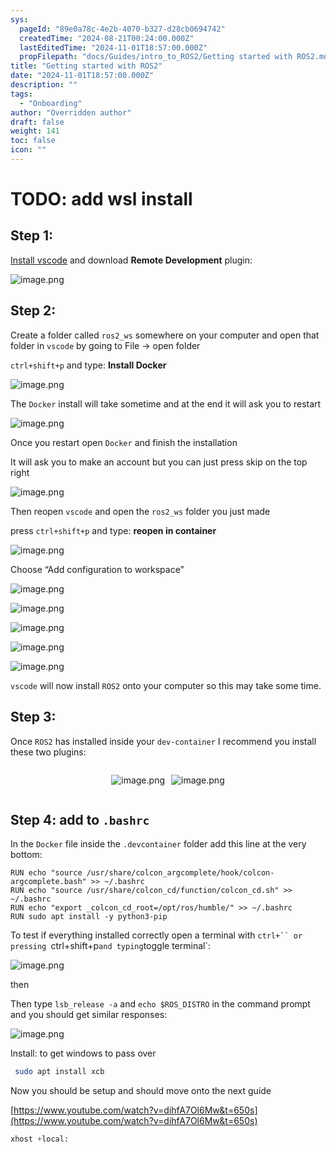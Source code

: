 ```yaml
---
sys:
  pageId: "89e0a78c-4e2b-4070-b327-d28cb0694742"
  createdTime: "2024-08-21T00:24:00.000Z"
  lastEditedTime: "2024-11-01T18:57:00.000Z"
  propFilepath: "docs/Guides/intro_to_ROS2/Getting started with ROS2.md"
title: "Getting started with ROS2"
date: "2024-11-01T18:57:00.000Z"
description: ""
tags:
  - "Onboarding"
author: "Overridden author"
draft: false
weight: 141
toc: false
icon: ""
---
```


# TODO: add wsl install

## Step 1:

[Install vscode](https://code.visualstudio.com/download) and download **Remote Development** plugin:

![image.png](https://prod-files-secure.s3.us-west-2.amazonaws.com/d518164a-d88e-44d1-a4ee-3adb3bd8bce0/efb52993-1881-4a40-b95e-6f020334f022/image.png?X-Amz-Algorithm=AWS4-HMAC-SHA256&X-Amz-Content-Sha256=UNSIGNED-PAYLOAD&X-Amz-Credential=ASIAZI2LB466TYQDY6MG%2F20250216%2Fus-west-2%2Fs3%2Faws4_request&X-Amz-Date=20250216T190112Z&X-Amz-Expires=3600&X-Amz-Security-Token=IQoJb3JpZ2luX2VjEDoaCXVzLXdlc3QtMiJIMEYCIQC77nny7CJ3DwMOWO2I1gUAX5l9S11iY346VBGz0piZRgIhAJEfPzRJ6boCfNd2FSf4d96RfHOWV63nnzeQ4PiFd%2F%2BSKv8DCGMQABoMNjM3NDIzMTgzODA1Igxql7RNcGJ%2FTY3Nlb4q3AOsF1KVKpVyp21vuN6CSrQliLK2D3oX6DxP9c78%2B9tw%2Bm7MoC5s16WnaDxNghEHeeHteXKl6lGIFk5kIc6GA3km1Ta%2BOddsiKWWu5P9r5jzxNVp3P2wNHcjbTrGp7VeH5cofDxOoSUOOJz7Y30mxLRPsgZpXfGVYYRTo2TEWdJGgvctYmNBEywIM2yleWUTO2vamUbj8p60Zs7piriEstCwp7JoKmrPWC2FFXfk4jPt7bz6yyRKbPfe1lzawG8f4fngAiHQa7BKWH8ApsaXDpLseoDKWYZjChdswJxGCXgo6bn6%2F%2BTLzeFGB4qtNDtyy2eymAXxt6OnYEeFRd4zi3rgR28FTmGbdGbjsFrdNeZb58n9PKDWKKnBVUmmI7zwqXbAk%2FuIYngNg8A19GkP4mB6pIMF6fgpYkDsfNPQnHzBcb7%2FpUS2z99NWs6Ms16CBPaMm09vBmsSM5du4ZJlXa9G8IffZ6EeF3xGVQtUF2iz9c%2FzNRUDMts6K%2Bq7AkP7cv0SinOQSc%2FyiWtqXeFYK9aPJoO2fiTsSxsKNWY4%2Bv9uw6fkF88q%2FqH7g5dZXQ75PgAsTb6gBLe3UjtMyirFgBYOEQHcKE06yumQUKoOb2BXLaA5MSUZQ8cCLOwFTTCrwci9BjqkAURTRsHZ0vahJ1wAL%2FOJKTCnRkaH1%2BtFJ4sc33CWain9wDKViU%2F%2FeCxGYF2u4rw7oA9s1Z4FQGKRjuXfUF14uWiJK4ByjFmf1A8w7PaKttgW6vpciGFTg2zdMKhJeyTT%2B9N3E33hhN57fc9XBpRw8E5gT8yvBrkIOos206AheUS8mlnCi2zRJ4FBx4kYtJZMMhP2nMV5DmHzP1ez7BUPSuvRQrK2&X-Amz-Signature=ff6d8f764de76d507e2a0a304849d5d44ecd9c62ecff788f5b460eaf2d62d275&X-Amz-SignedHeaders=host&x-id=GetObject)

## Step 2:

Create a folder called `ros2_ws` somewhere on your computer and open that folder in `vscode` by going to File → open folder 

`ctrl+shift+p` and type: **Install Docker**

![image.png](https://prod-files-secure.s3.us-west-2.amazonaws.com/d518164a-d88e-44d1-a4ee-3adb3bd8bce0/2269dc0e-1cd5-47ff-bceb-c04ad9b2eab0/image.png?X-Amz-Algorithm=AWS4-HMAC-SHA256&X-Amz-Content-Sha256=UNSIGNED-PAYLOAD&X-Amz-Credential=ASIAZI2LB466TYQDY6MG%2F20250216%2Fus-west-2%2Fs3%2Faws4_request&X-Amz-Date=20250216T190112Z&X-Amz-Expires=3600&X-Amz-Security-Token=IQoJb3JpZ2luX2VjEDoaCXVzLXdlc3QtMiJIMEYCIQC77nny7CJ3DwMOWO2I1gUAX5l9S11iY346VBGz0piZRgIhAJEfPzRJ6boCfNd2FSf4d96RfHOWV63nnzeQ4PiFd%2F%2BSKv8DCGMQABoMNjM3NDIzMTgzODA1Igxql7RNcGJ%2FTY3Nlb4q3AOsF1KVKpVyp21vuN6CSrQliLK2D3oX6DxP9c78%2B9tw%2Bm7MoC5s16WnaDxNghEHeeHteXKl6lGIFk5kIc6GA3km1Ta%2BOddsiKWWu5P9r5jzxNVp3P2wNHcjbTrGp7VeH5cofDxOoSUOOJz7Y30mxLRPsgZpXfGVYYRTo2TEWdJGgvctYmNBEywIM2yleWUTO2vamUbj8p60Zs7piriEstCwp7JoKmrPWC2FFXfk4jPt7bz6yyRKbPfe1lzawG8f4fngAiHQa7BKWH8ApsaXDpLseoDKWYZjChdswJxGCXgo6bn6%2F%2BTLzeFGB4qtNDtyy2eymAXxt6OnYEeFRd4zi3rgR28FTmGbdGbjsFrdNeZb58n9PKDWKKnBVUmmI7zwqXbAk%2FuIYngNg8A19GkP4mB6pIMF6fgpYkDsfNPQnHzBcb7%2FpUS2z99NWs6Ms16CBPaMm09vBmsSM5du4ZJlXa9G8IffZ6EeF3xGVQtUF2iz9c%2FzNRUDMts6K%2Bq7AkP7cv0SinOQSc%2FyiWtqXeFYK9aPJoO2fiTsSxsKNWY4%2Bv9uw6fkF88q%2FqH7g5dZXQ75PgAsTb6gBLe3UjtMyirFgBYOEQHcKE06yumQUKoOb2BXLaA5MSUZQ8cCLOwFTTCrwci9BjqkAURTRsHZ0vahJ1wAL%2FOJKTCnRkaH1%2BtFJ4sc33CWain9wDKViU%2F%2FeCxGYF2u4rw7oA9s1Z4FQGKRjuXfUF14uWiJK4ByjFmf1A8w7PaKttgW6vpciGFTg2zdMKhJeyTT%2B9N3E33hhN57fc9XBpRw8E5gT8yvBrkIOos206AheUS8mlnCi2zRJ4FBx4kYtJZMMhP2nMV5DmHzP1ez7BUPSuvRQrK2&X-Amz-Signature=3f6dd4cdfebc023ab9fd3b37669b0d7300d084b7e39c7b0163c7b1785ac9b3f1&X-Amz-SignedHeaders=host&x-id=GetObject)

The `Docker` install will take sometime and at the end it will ask you to restart

![image.png](https://prod-files-secure.s3.us-west-2.amazonaws.com/d518164a-d88e-44d1-a4ee-3adb3bd8bce0/ed233f78-be33-4b1f-b89c-9c346c0e961e/image.png?X-Amz-Algorithm=AWS4-HMAC-SHA256&X-Amz-Content-Sha256=UNSIGNED-PAYLOAD&X-Amz-Credential=ASIAZI2LB466TYQDY6MG%2F20250216%2Fus-west-2%2Fs3%2Faws4_request&X-Amz-Date=20250216T190112Z&X-Amz-Expires=3600&X-Amz-Security-Token=IQoJb3JpZ2luX2VjEDoaCXVzLXdlc3QtMiJIMEYCIQC77nny7CJ3DwMOWO2I1gUAX5l9S11iY346VBGz0piZRgIhAJEfPzRJ6boCfNd2FSf4d96RfHOWV63nnzeQ4PiFd%2F%2BSKv8DCGMQABoMNjM3NDIzMTgzODA1Igxql7RNcGJ%2FTY3Nlb4q3AOsF1KVKpVyp21vuN6CSrQliLK2D3oX6DxP9c78%2B9tw%2Bm7MoC5s16WnaDxNghEHeeHteXKl6lGIFk5kIc6GA3km1Ta%2BOddsiKWWu5P9r5jzxNVp3P2wNHcjbTrGp7VeH5cofDxOoSUOOJz7Y30mxLRPsgZpXfGVYYRTo2TEWdJGgvctYmNBEywIM2yleWUTO2vamUbj8p60Zs7piriEstCwp7JoKmrPWC2FFXfk4jPt7bz6yyRKbPfe1lzawG8f4fngAiHQa7BKWH8ApsaXDpLseoDKWYZjChdswJxGCXgo6bn6%2F%2BTLzeFGB4qtNDtyy2eymAXxt6OnYEeFRd4zi3rgR28FTmGbdGbjsFrdNeZb58n9PKDWKKnBVUmmI7zwqXbAk%2FuIYngNg8A19GkP4mB6pIMF6fgpYkDsfNPQnHzBcb7%2FpUS2z99NWs6Ms16CBPaMm09vBmsSM5du4ZJlXa9G8IffZ6EeF3xGVQtUF2iz9c%2FzNRUDMts6K%2Bq7AkP7cv0SinOQSc%2FyiWtqXeFYK9aPJoO2fiTsSxsKNWY4%2Bv9uw6fkF88q%2FqH7g5dZXQ75PgAsTb6gBLe3UjtMyirFgBYOEQHcKE06yumQUKoOb2BXLaA5MSUZQ8cCLOwFTTCrwci9BjqkAURTRsHZ0vahJ1wAL%2FOJKTCnRkaH1%2BtFJ4sc33CWain9wDKViU%2F%2FeCxGYF2u4rw7oA9s1Z4FQGKRjuXfUF14uWiJK4ByjFmf1A8w7PaKttgW6vpciGFTg2zdMKhJeyTT%2B9N3E33hhN57fc9XBpRw8E5gT8yvBrkIOos206AheUS8mlnCi2zRJ4FBx4kYtJZMMhP2nMV5DmHzP1ez7BUPSuvRQrK2&X-Amz-Signature=0c33e186fa471b991bfa745d6d8396c061c9e2677a376f6d84aa7dedca3f902d&X-Amz-SignedHeaders=host&x-id=GetObject)

Once you restart open `Docker` and finish the installation

It will ask you to make an account but you can just press skip on the top right

![image.png](https://prod-files-secure.s3.us-west-2.amazonaws.com/d518164a-d88e-44d1-a4ee-3adb3bd8bce0/21010ad9-1659-4fd9-9f59-9932a09b2a3d/image.png?X-Amz-Algorithm=AWS4-HMAC-SHA256&X-Amz-Content-Sha256=UNSIGNED-PAYLOAD&X-Amz-Credential=ASIAZI2LB466TYQDY6MG%2F20250216%2Fus-west-2%2Fs3%2Faws4_request&X-Amz-Date=20250216T190112Z&X-Amz-Expires=3600&X-Amz-Security-Token=IQoJb3JpZ2luX2VjEDoaCXVzLXdlc3QtMiJIMEYCIQC77nny7CJ3DwMOWO2I1gUAX5l9S11iY346VBGz0piZRgIhAJEfPzRJ6boCfNd2FSf4d96RfHOWV63nnzeQ4PiFd%2F%2BSKv8DCGMQABoMNjM3NDIzMTgzODA1Igxql7RNcGJ%2FTY3Nlb4q3AOsF1KVKpVyp21vuN6CSrQliLK2D3oX6DxP9c78%2B9tw%2Bm7MoC5s16WnaDxNghEHeeHteXKl6lGIFk5kIc6GA3km1Ta%2BOddsiKWWu5P9r5jzxNVp3P2wNHcjbTrGp7VeH5cofDxOoSUOOJz7Y30mxLRPsgZpXfGVYYRTo2TEWdJGgvctYmNBEywIM2yleWUTO2vamUbj8p60Zs7piriEstCwp7JoKmrPWC2FFXfk4jPt7bz6yyRKbPfe1lzawG8f4fngAiHQa7BKWH8ApsaXDpLseoDKWYZjChdswJxGCXgo6bn6%2F%2BTLzeFGB4qtNDtyy2eymAXxt6OnYEeFRd4zi3rgR28FTmGbdGbjsFrdNeZb58n9PKDWKKnBVUmmI7zwqXbAk%2FuIYngNg8A19GkP4mB6pIMF6fgpYkDsfNPQnHzBcb7%2FpUS2z99NWs6Ms16CBPaMm09vBmsSM5du4ZJlXa9G8IffZ6EeF3xGVQtUF2iz9c%2FzNRUDMts6K%2Bq7AkP7cv0SinOQSc%2FyiWtqXeFYK9aPJoO2fiTsSxsKNWY4%2Bv9uw6fkF88q%2FqH7g5dZXQ75PgAsTb6gBLe3UjtMyirFgBYOEQHcKE06yumQUKoOb2BXLaA5MSUZQ8cCLOwFTTCrwci9BjqkAURTRsHZ0vahJ1wAL%2FOJKTCnRkaH1%2BtFJ4sc33CWain9wDKViU%2F%2FeCxGYF2u4rw7oA9s1Z4FQGKRjuXfUF14uWiJK4ByjFmf1A8w7PaKttgW6vpciGFTg2zdMKhJeyTT%2B9N3E33hhN57fc9XBpRw8E5gT8yvBrkIOos206AheUS8mlnCi2zRJ4FBx4kYtJZMMhP2nMV5DmHzP1ez7BUPSuvRQrK2&X-Amz-Signature=a246269b0ec364024ea25e437428a3b05f09a75c4b2be3daf11d305de0b9b7aa&X-Amz-SignedHeaders=host&x-id=GetObject)

Then reopen `vscode` and open the `ros2_ws` folder you just made

press `ctrl+shift+p` and type: **reopen in container**

![image.png](https://prod-files-secure.s3.us-west-2.amazonaws.com/d518164a-d88e-44d1-a4ee-3adb3bd8bce0/4e93b8c2-41ad-488c-8095-c74205196118/image.png?X-Amz-Algorithm=AWS4-HMAC-SHA256&X-Amz-Content-Sha256=UNSIGNED-PAYLOAD&X-Amz-Credential=ASIAZI2LB466TYQDY6MG%2F20250216%2Fus-west-2%2Fs3%2Faws4_request&X-Amz-Date=20250216T190112Z&X-Amz-Expires=3600&X-Amz-Security-Token=IQoJb3JpZ2luX2VjEDoaCXVzLXdlc3QtMiJIMEYCIQC77nny7CJ3DwMOWO2I1gUAX5l9S11iY346VBGz0piZRgIhAJEfPzRJ6boCfNd2FSf4d96RfHOWV63nnzeQ4PiFd%2F%2BSKv8DCGMQABoMNjM3NDIzMTgzODA1Igxql7RNcGJ%2FTY3Nlb4q3AOsF1KVKpVyp21vuN6CSrQliLK2D3oX6DxP9c78%2B9tw%2Bm7MoC5s16WnaDxNghEHeeHteXKl6lGIFk5kIc6GA3km1Ta%2BOddsiKWWu5P9r5jzxNVp3P2wNHcjbTrGp7VeH5cofDxOoSUOOJz7Y30mxLRPsgZpXfGVYYRTo2TEWdJGgvctYmNBEywIM2yleWUTO2vamUbj8p60Zs7piriEstCwp7JoKmrPWC2FFXfk4jPt7bz6yyRKbPfe1lzawG8f4fngAiHQa7BKWH8ApsaXDpLseoDKWYZjChdswJxGCXgo6bn6%2F%2BTLzeFGB4qtNDtyy2eymAXxt6OnYEeFRd4zi3rgR28FTmGbdGbjsFrdNeZb58n9PKDWKKnBVUmmI7zwqXbAk%2FuIYngNg8A19GkP4mB6pIMF6fgpYkDsfNPQnHzBcb7%2FpUS2z99NWs6Ms16CBPaMm09vBmsSM5du4ZJlXa9G8IffZ6EeF3xGVQtUF2iz9c%2FzNRUDMts6K%2Bq7AkP7cv0SinOQSc%2FyiWtqXeFYK9aPJoO2fiTsSxsKNWY4%2Bv9uw6fkF88q%2FqH7g5dZXQ75PgAsTb6gBLe3UjtMyirFgBYOEQHcKE06yumQUKoOb2BXLaA5MSUZQ8cCLOwFTTCrwci9BjqkAURTRsHZ0vahJ1wAL%2FOJKTCnRkaH1%2BtFJ4sc33CWain9wDKViU%2F%2FeCxGYF2u4rw7oA9s1Z4FQGKRjuXfUF14uWiJK4ByjFmf1A8w7PaKttgW6vpciGFTg2zdMKhJeyTT%2B9N3E33hhN57fc9XBpRw8E5gT8yvBrkIOos206AheUS8mlnCi2zRJ4FBx4kYtJZMMhP2nMV5DmHzP1ez7BUPSuvRQrK2&X-Amz-Signature=74f688bd47c0e981835038fbb41d8cf576b36ec0f1c6185fdb3c5209c01423c8&X-Amz-SignedHeaders=host&x-id=GetObject)

Choose “Add configuration to workspace”

![image.png](https://prod-files-secure.s3.us-west-2.amazonaws.com/d518164a-d88e-44d1-a4ee-3adb3bd8bce0/9560b282-5060-4989-ba37-97e7b2c22476/image.png?X-Amz-Algorithm=AWS4-HMAC-SHA256&X-Amz-Content-Sha256=UNSIGNED-PAYLOAD&X-Amz-Credential=ASIAZI2LB466TYQDY6MG%2F20250216%2Fus-west-2%2Fs3%2Faws4_request&X-Amz-Date=20250216T190112Z&X-Amz-Expires=3600&X-Amz-Security-Token=IQoJb3JpZ2luX2VjEDoaCXVzLXdlc3QtMiJIMEYCIQC77nny7CJ3DwMOWO2I1gUAX5l9S11iY346VBGz0piZRgIhAJEfPzRJ6boCfNd2FSf4d96RfHOWV63nnzeQ4PiFd%2F%2BSKv8DCGMQABoMNjM3NDIzMTgzODA1Igxql7RNcGJ%2FTY3Nlb4q3AOsF1KVKpVyp21vuN6CSrQliLK2D3oX6DxP9c78%2B9tw%2Bm7MoC5s16WnaDxNghEHeeHteXKl6lGIFk5kIc6GA3km1Ta%2BOddsiKWWu5P9r5jzxNVp3P2wNHcjbTrGp7VeH5cofDxOoSUOOJz7Y30mxLRPsgZpXfGVYYRTo2TEWdJGgvctYmNBEywIM2yleWUTO2vamUbj8p60Zs7piriEstCwp7JoKmrPWC2FFXfk4jPt7bz6yyRKbPfe1lzawG8f4fngAiHQa7BKWH8ApsaXDpLseoDKWYZjChdswJxGCXgo6bn6%2F%2BTLzeFGB4qtNDtyy2eymAXxt6OnYEeFRd4zi3rgR28FTmGbdGbjsFrdNeZb58n9PKDWKKnBVUmmI7zwqXbAk%2FuIYngNg8A19GkP4mB6pIMF6fgpYkDsfNPQnHzBcb7%2FpUS2z99NWs6Ms16CBPaMm09vBmsSM5du4ZJlXa9G8IffZ6EeF3xGVQtUF2iz9c%2FzNRUDMts6K%2Bq7AkP7cv0SinOQSc%2FyiWtqXeFYK9aPJoO2fiTsSxsKNWY4%2Bv9uw6fkF88q%2FqH7g5dZXQ75PgAsTb6gBLe3UjtMyirFgBYOEQHcKE06yumQUKoOb2BXLaA5MSUZQ8cCLOwFTTCrwci9BjqkAURTRsHZ0vahJ1wAL%2FOJKTCnRkaH1%2BtFJ4sc33CWain9wDKViU%2F%2FeCxGYF2u4rw7oA9s1Z4FQGKRjuXfUF14uWiJK4ByjFmf1A8w7PaKttgW6vpciGFTg2zdMKhJeyTT%2B9N3E33hhN57fc9XBpRw8E5gT8yvBrkIOos206AheUS8mlnCi2zRJ4FBx4kYtJZMMhP2nMV5DmHzP1ez7BUPSuvRQrK2&X-Amz-Signature=a36b6758d1f1ea7c2c03ee55cb46deea7ec41477d754bc6f9e9d068ff374b903&X-Amz-SignedHeaders=host&x-id=GetObject)

![image.png](https://prod-files-secure.s3.us-west-2.amazonaws.com/d518164a-d88e-44d1-a4ee-3adb3bd8bce0/2ee63f81-886b-48e8-a553-dc6e5eac99e4/image.png?X-Amz-Algorithm=AWS4-HMAC-SHA256&X-Amz-Content-Sha256=UNSIGNED-PAYLOAD&X-Amz-Credential=ASIAZI2LB466TYQDY6MG%2F20250216%2Fus-west-2%2Fs3%2Faws4_request&X-Amz-Date=20250216T190112Z&X-Amz-Expires=3600&X-Amz-Security-Token=IQoJb3JpZ2luX2VjEDoaCXVzLXdlc3QtMiJIMEYCIQC77nny7CJ3DwMOWO2I1gUAX5l9S11iY346VBGz0piZRgIhAJEfPzRJ6boCfNd2FSf4d96RfHOWV63nnzeQ4PiFd%2F%2BSKv8DCGMQABoMNjM3NDIzMTgzODA1Igxql7RNcGJ%2FTY3Nlb4q3AOsF1KVKpVyp21vuN6CSrQliLK2D3oX6DxP9c78%2B9tw%2Bm7MoC5s16WnaDxNghEHeeHteXKl6lGIFk5kIc6GA3km1Ta%2BOddsiKWWu5P9r5jzxNVp3P2wNHcjbTrGp7VeH5cofDxOoSUOOJz7Y30mxLRPsgZpXfGVYYRTo2TEWdJGgvctYmNBEywIM2yleWUTO2vamUbj8p60Zs7piriEstCwp7JoKmrPWC2FFXfk4jPt7bz6yyRKbPfe1lzawG8f4fngAiHQa7BKWH8ApsaXDpLseoDKWYZjChdswJxGCXgo6bn6%2F%2BTLzeFGB4qtNDtyy2eymAXxt6OnYEeFRd4zi3rgR28FTmGbdGbjsFrdNeZb58n9PKDWKKnBVUmmI7zwqXbAk%2FuIYngNg8A19GkP4mB6pIMF6fgpYkDsfNPQnHzBcb7%2FpUS2z99NWs6Ms16CBPaMm09vBmsSM5du4ZJlXa9G8IffZ6EeF3xGVQtUF2iz9c%2FzNRUDMts6K%2Bq7AkP7cv0SinOQSc%2FyiWtqXeFYK9aPJoO2fiTsSxsKNWY4%2Bv9uw6fkF88q%2FqH7g5dZXQ75PgAsTb6gBLe3UjtMyirFgBYOEQHcKE06yumQUKoOb2BXLaA5MSUZQ8cCLOwFTTCrwci9BjqkAURTRsHZ0vahJ1wAL%2FOJKTCnRkaH1%2BtFJ4sc33CWain9wDKViU%2F%2FeCxGYF2u4rw7oA9s1Z4FQGKRjuXfUF14uWiJK4ByjFmf1A8w7PaKttgW6vpciGFTg2zdMKhJeyTT%2B9N3E33hhN57fc9XBpRw8E5gT8yvBrkIOos206AheUS8mlnCi2zRJ4FBx4kYtJZMMhP2nMV5DmHzP1ez7BUPSuvRQrK2&X-Amz-Signature=1d5ff4d70564210b5a6e125c2ccccb7c4f289aefeb39895594331ad1fae984c8&X-Amz-SignedHeaders=host&x-id=GetObject)

![image.png](https://prod-files-secure.s3.us-west-2.amazonaws.com/d518164a-d88e-44d1-a4ee-3adb3bd8bce0/ae1580b2-b048-407e-aed9-b584224a7a04/image.png?X-Amz-Algorithm=AWS4-HMAC-SHA256&X-Amz-Content-Sha256=UNSIGNED-PAYLOAD&X-Amz-Credential=ASIAZI2LB466TYQDY6MG%2F20250216%2Fus-west-2%2Fs3%2Faws4_request&X-Amz-Date=20250216T190112Z&X-Amz-Expires=3600&X-Amz-Security-Token=IQoJb3JpZ2luX2VjEDoaCXVzLXdlc3QtMiJIMEYCIQC77nny7CJ3DwMOWO2I1gUAX5l9S11iY346VBGz0piZRgIhAJEfPzRJ6boCfNd2FSf4d96RfHOWV63nnzeQ4PiFd%2F%2BSKv8DCGMQABoMNjM3NDIzMTgzODA1Igxql7RNcGJ%2FTY3Nlb4q3AOsF1KVKpVyp21vuN6CSrQliLK2D3oX6DxP9c78%2B9tw%2Bm7MoC5s16WnaDxNghEHeeHteXKl6lGIFk5kIc6GA3km1Ta%2BOddsiKWWu5P9r5jzxNVp3P2wNHcjbTrGp7VeH5cofDxOoSUOOJz7Y30mxLRPsgZpXfGVYYRTo2TEWdJGgvctYmNBEywIM2yleWUTO2vamUbj8p60Zs7piriEstCwp7JoKmrPWC2FFXfk4jPt7bz6yyRKbPfe1lzawG8f4fngAiHQa7BKWH8ApsaXDpLseoDKWYZjChdswJxGCXgo6bn6%2F%2BTLzeFGB4qtNDtyy2eymAXxt6OnYEeFRd4zi3rgR28FTmGbdGbjsFrdNeZb58n9PKDWKKnBVUmmI7zwqXbAk%2FuIYngNg8A19GkP4mB6pIMF6fgpYkDsfNPQnHzBcb7%2FpUS2z99NWs6Ms16CBPaMm09vBmsSM5du4ZJlXa9G8IffZ6EeF3xGVQtUF2iz9c%2FzNRUDMts6K%2Bq7AkP7cv0SinOQSc%2FyiWtqXeFYK9aPJoO2fiTsSxsKNWY4%2Bv9uw6fkF88q%2FqH7g5dZXQ75PgAsTb6gBLe3UjtMyirFgBYOEQHcKE06yumQUKoOb2BXLaA5MSUZQ8cCLOwFTTCrwci9BjqkAURTRsHZ0vahJ1wAL%2FOJKTCnRkaH1%2BtFJ4sc33CWain9wDKViU%2F%2FeCxGYF2u4rw7oA9s1Z4FQGKRjuXfUF14uWiJK4ByjFmf1A8w7PaKttgW6vpciGFTg2zdMKhJeyTT%2B9N3E33hhN57fc9XBpRw8E5gT8yvBrkIOos206AheUS8mlnCi2zRJ4FBx4kYtJZMMhP2nMV5DmHzP1ez7BUPSuvRQrK2&X-Amz-Signature=834a9a2206916c130377d77c53b25b5566d4475c115006e44499baf5a3bfc5b9&X-Amz-SignedHeaders=host&x-id=GetObject)

![image.png](https://prod-files-secure.s3.us-west-2.amazonaws.com/d518164a-d88e-44d1-a4ee-3adb3bd8bce0/53255b28-f75e-430f-b9e3-c0ac8577e42b/image.png?X-Amz-Algorithm=AWS4-HMAC-SHA256&X-Amz-Content-Sha256=UNSIGNED-PAYLOAD&X-Amz-Credential=ASIAZI2LB466TYQDY6MG%2F20250216%2Fus-west-2%2Fs3%2Faws4_request&X-Amz-Date=20250216T190112Z&X-Amz-Expires=3600&X-Amz-Security-Token=IQoJb3JpZ2luX2VjEDoaCXVzLXdlc3QtMiJIMEYCIQC77nny7CJ3DwMOWO2I1gUAX5l9S11iY346VBGz0piZRgIhAJEfPzRJ6boCfNd2FSf4d96RfHOWV63nnzeQ4PiFd%2F%2BSKv8DCGMQABoMNjM3NDIzMTgzODA1Igxql7RNcGJ%2FTY3Nlb4q3AOsF1KVKpVyp21vuN6CSrQliLK2D3oX6DxP9c78%2B9tw%2Bm7MoC5s16WnaDxNghEHeeHteXKl6lGIFk5kIc6GA3km1Ta%2BOddsiKWWu5P9r5jzxNVp3P2wNHcjbTrGp7VeH5cofDxOoSUOOJz7Y30mxLRPsgZpXfGVYYRTo2TEWdJGgvctYmNBEywIM2yleWUTO2vamUbj8p60Zs7piriEstCwp7JoKmrPWC2FFXfk4jPt7bz6yyRKbPfe1lzawG8f4fngAiHQa7BKWH8ApsaXDpLseoDKWYZjChdswJxGCXgo6bn6%2F%2BTLzeFGB4qtNDtyy2eymAXxt6OnYEeFRd4zi3rgR28FTmGbdGbjsFrdNeZb58n9PKDWKKnBVUmmI7zwqXbAk%2FuIYngNg8A19GkP4mB6pIMF6fgpYkDsfNPQnHzBcb7%2FpUS2z99NWs6Ms16CBPaMm09vBmsSM5du4ZJlXa9G8IffZ6EeF3xGVQtUF2iz9c%2FzNRUDMts6K%2Bq7AkP7cv0SinOQSc%2FyiWtqXeFYK9aPJoO2fiTsSxsKNWY4%2Bv9uw6fkF88q%2FqH7g5dZXQ75PgAsTb6gBLe3UjtMyirFgBYOEQHcKE06yumQUKoOb2BXLaA5MSUZQ8cCLOwFTTCrwci9BjqkAURTRsHZ0vahJ1wAL%2FOJKTCnRkaH1%2BtFJ4sc33CWain9wDKViU%2F%2FeCxGYF2u4rw7oA9s1Z4FQGKRjuXfUF14uWiJK4ByjFmf1A8w7PaKttgW6vpciGFTg2zdMKhJeyTT%2B9N3E33hhN57fc9XBpRw8E5gT8yvBrkIOos206AheUS8mlnCi2zRJ4FBx4kYtJZMMhP2nMV5DmHzP1ez7BUPSuvRQrK2&X-Amz-Signature=e733a5fb3636cb9aac1bd535a7878d33645321b3105d76eb9d5aad9145c8328d&X-Amz-SignedHeaders=host&x-id=GetObject)

![image.png](https://prod-files-secure.s3.us-west-2.amazonaws.com/d518164a-d88e-44d1-a4ee-3adb3bd8bce0/7c562767-5af9-4ffb-97d1-327bcdf4ee00/image.png?X-Amz-Algorithm=AWS4-HMAC-SHA256&X-Amz-Content-Sha256=UNSIGNED-PAYLOAD&X-Amz-Credential=ASIAZI2LB466TYQDY6MG%2F20250216%2Fus-west-2%2Fs3%2Faws4_request&X-Amz-Date=20250216T190112Z&X-Amz-Expires=3600&X-Amz-Security-Token=IQoJb3JpZ2luX2VjEDoaCXVzLXdlc3QtMiJIMEYCIQC77nny7CJ3DwMOWO2I1gUAX5l9S11iY346VBGz0piZRgIhAJEfPzRJ6boCfNd2FSf4d96RfHOWV63nnzeQ4PiFd%2F%2BSKv8DCGMQABoMNjM3NDIzMTgzODA1Igxql7RNcGJ%2FTY3Nlb4q3AOsF1KVKpVyp21vuN6CSrQliLK2D3oX6DxP9c78%2B9tw%2Bm7MoC5s16WnaDxNghEHeeHteXKl6lGIFk5kIc6GA3km1Ta%2BOddsiKWWu5P9r5jzxNVp3P2wNHcjbTrGp7VeH5cofDxOoSUOOJz7Y30mxLRPsgZpXfGVYYRTo2TEWdJGgvctYmNBEywIM2yleWUTO2vamUbj8p60Zs7piriEstCwp7JoKmrPWC2FFXfk4jPt7bz6yyRKbPfe1lzawG8f4fngAiHQa7BKWH8ApsaXDpLseoDKWYZjChdswJxGCXgo6bn6%2F%2BTLzeFGB4qtNDtyy2eymAXxt6OnYEeFRd4zi3rgR28FTmGbdGbjsFrdNeZb58n9PKDWKKnBVUmmI7zwqXbAk%2FuIYngNg8A19GkP4mB6pIMF6fgpYkDsfNPQnHzBcb7%2FpUS2z99NWs6Ms16CBPaMm09vBmsSM5du4ZJlXa9G8IffZ6EeF3xGVQtUF2iz9c%2FzNRUDMts6K%2Bq7AkP7cv0SinOQSc%2FyiWtqXeFYK9aPJoO2fiTsSxsKNWY4%2Bv9uw6fkF88q%2FqH7g5dZXQ75PgAsTb6gBLe3UjtMyirFgBYOEQHcKE06yumQUKoOb2BXLaA5MSUZQ8cCLOwFTTCrwci9BjqkAURTRsHZ0vahJ1wAL%2FOJKTCnRkaH1%2BtFJ4sc33CWain9wDKViU%2F%2FeCxGYF2u4rw7oA9s1Z4FQGKRjuXfUF14uWiJK4ByjFmf1A8w7PaKttgW6vpciGFTg2zdMKhJeyTT%2B9N3E33hhN57fc9XBpRw8E5gT8yvBrkIOos206AheUS8mlnCi2zRJ4FBx4kYtJZMMhP2nMV5DmHzP1ez7BUPSuvRQrK2&X-Amz-Signature=05e84b59ea64e09d18c19110af60164080499a09ddd81132dcd9835a836b91de&X-Amz-SignedHeaders=host&x-id=GetObject)

`vscode` will now install `ROS2` onto your computer so this may take some time.

## Step 3:

Once `ROS2` has installed inside your `dev-container` I recommend you install these two plugins:

<div style="display: flex;flex-direction: row; column-gap:10px; max-width: 630px;justify-content: center;">
<div>

![image.png](https://prod-files-secure.s3.us-west-2.amazonaws.com/d518164a-d88e-44d1-a4ee-3adb3bd8bce0/3fc3d550-5a54-4ba1-ba6b-faa01cdb7369/image.png?X-Amz-Algorithm=AWS4-HMAC-SHA256&X-Amz-Content-Sha256=UNSIGNED-PAYLOAD&X-Amz-Credential=ASIAZI2LB466VWVITH5L%2F20250216%2Fus-west-2%2Fs3%2Faws4_request&X-Amz-Date=20250216T190114Z&X-Amz-Expires=3600&X-Amz-Security-Token=IQoJb3JpZ2luX2VjEDoaCXVzLXdlc3QtMiJGMEQCIBJe9JflwpuUpK5RInRThHmaR1fpeROKUlqfaStfaDipAiBRApwqF8VSvk%2BW52SZkIBSxCgVTbNFDm7%2FxTz9GPOoYCr%2FAwhjEAAaDDYzNzQyMzE4MzgwNSIMLBG9asft7noDpMeCKtwDhktiHIFaxfIZvBOXp0cBgm4p%2FhzqGm8VowjITh6q9KqEPWrUHJiR6kP%2B%2BFhBCSShRdLhDIcBTJWOU328hdFKyd7WSc2QUOd%2FgN%2BM7twCD00xokWWZXiq6wADdhQ%2BpbUv6%2BrkPODCQFws2WAW1yt6YfzJXc%2F5CrgsnRg9pIqKCUSvwa4vsFbouQhKcPKJpuBSPHAMh%2Fn6RRUt4Gp%2B%2BiqYdCtC%2FXMcCToDmRKhMwWb%2FATN46U%2FNvVKk5jTXGdCt4JaOfHadRHkrOxsm6zLI0qiBxKUcxV9VktNX9o%2FNP3l1WYMUG74%2BV48bu5%2FBNMauGXRc0PqZ045EkmP4qJcfKqFmw0ELWAVw%2B%2B4L8Z%2Fdl8%2BDpT3tVcoN0hU1ZWjomNMKK%2FfkdGzsaHHISEwb4Tt2kW1OmDs8%2Fy%2FDf1dNvHgcoCSUyzVFbkw44u9nsORz%2BLT%2F9z2l1B%2FaN1zQS0mfmKtVHQWUGIO9KgwHifX4SJ66H9oqz5jrM%2BObX7pe6EA4EsayiqUlqsXlB3NshPH2aP1iVJFrLeiRYjags1Xjj1NsB3cnZZ1TIswgAH4m11QbOhN4n6NvnLx0ab9kgWCZqQNHxR8skrS%2BPcsZS%2FLIzCXlY9%2FRehKmVjPGl1zJrxLKKYw5sDIvQY6pgFcs5JwbZp79RQh9ZXFo9wXjnCv8eZmwuVi%2F90QN%2Fm5gnmt6kFtE6XlHPtVHtHKUA8XwNL%2F8h5nJrU5zCvGonhAkCWxnlE7PXSCZ4G%2BRNLgtPvIcSel8xd4XfA%2BNHj%2BfwQYsAxXZdzAmXyjr2AiEV5joHpswI3xvSeqOskrHuC0Be8SbiRgxo6AWHQ%2F0PQ2dOpoL24iORR8MY29XXA7WwReTXaFQT%2Fd&X-Amz-Signature=1d2650c8af59073fec391d282b3523ba46de378c0e941a9ba82a4670649754d1&X-Amz-SignedHeaders=host&x-id=GetObject)

</div>
<div>

![image.png](https://prod-files-secure.s3.us-west-2.amazonaws.com/d518164a-d88e-44d1-a4ee-3adb3bd8bce0/d994cc66-13c2-4093-a5a3-f84cf4601a82/image.png?X-Amz-Algorithm=AWS4-HMAC-SHA256&X-Amz-Content-Sha256=UNSIGNED-PAYLOAD&X-Amz-Credential=ASIAZI2LB46626XZRQOH%2F20250216%2Fus-west-2%2Fs3%2Faws4_request&X-Amz-Date=20250216T190114Z&X-Amz-Expires=3600&X-Amz-Security-Token=IQoJb3JpZ2luX2VjEDoaCXVzLXdlc3QtMiJIMEYCIQCDAE4qcsPfTNLMs0MtLsDjLRbqYHQ%2FczMtQ2lYrAQQXgIhANZ6ml96Jy01JtOQGBA7912ryVGsu4V0vNMleaSEP209Kv8DCGMQABoMNjM3NDIzMTgzODA1Igykx3xHh3Ycx2y4Fawq3ANifxhLaEipWyqKbnxy6o1zXLsrNRPvfg3iHEOLT%2B%2BY9y9KoQhWzIn%2BRsLLbNSlDqcRUZayhF4CAgWW%2FBPrwPtupNa2J%2FHDgTfurLrAymRdi7v2W%2BAKKamxR9NwKLII02HpM2SOO3eLnzqg0a5zw80L6K7VSFQ0Xo6FRmaoyGwUbk8ws7ICx1ub16D9GOFfc05DOu0jc2FvkiK3fAfdYPDZDmviFyPW7uENjaVNyVrmnnhn2QerhuTf6Orh0v1l%2FcxtWR9Z6Lw8e1eARpMPNdX6CuJSe2zCpKvoo1Czuv9XRCZkG%2F3GwgeOF98IzcVvcj23BIWChlR6Hg7FlCXldRMpv7saBrUWpfjlBv61wyiA8908tDsyw8%2BGx%2FqksOXx%2BYgb3j0UvGr1kHSXeSWmdymUApforHW8aLEC5hIgVA59sGGLa9E9OyC88NBOUmb5Q%2FdxEtfTsWAUq9m%2FFKDM1gfgoAzkr7lFLxfmdywxiF7LD6S3sjw6%2FoR3XcdY2vewSf%2BfcRRppbRdqnCZL72Va5I8aGwyxsa8ADZPQ6rMm0JkTokrwgWKSFXwXL17yR1Kl4a%2BOeX2d6bQZWix6PiADer6g7uLEH%2BBqNgZSaP261JTFMii5Nzh%2BFzg8WmzhTClwMi9BjqkAVoBUC9HQfQmCrh9SZYGSY3gwyrvDSaVCuz5xCpc7N%2BzhrmcVyQNKUO2c7YrMgsUMRXOI9eZJpn3t4FPt1TBkUW%2Bqz8mqM6lbWlcQDrRBaOREwktrKEPXFKKOCz7JVOhEax08Pqb82ut2SB4vTo%2BZmQQ%2FDnDiDfIEalk9MDyKFyRjsPmb9r%2Fs9F%2BpHu9rTsqn9Yw24CIkSUqB2q%2BRko1apY9ab1R&X-Amz-Signature=0f809b57e785aa2cad1435eef7115f82ca9f3e54ce22764728a55b39c27dc06d&X-Amz-SignedHeaders=host&x-id=GetObject)

</div>
</div>

## Step 4: add to `.bashrc`

In the `Docker` file inside the `.devcontainer` folder add this line at the very bottom: 

```docker
RUN echo "source /usr/share/colcon_argcomplete/hook/colcon-argcomplete.bash" >> ~/.bashrc
RUN echo "source /usr/share/colcon_cd/function/colcon_cd.sh" >> ~/.bashrc
RUN echo "export _colcon_cd_root=/opt/ros/humble/" >> ~/.bashrc
RUN sudo apt install -y python3-pip 
```

To test if everything installed correctly open a terminal with `ctrl+`` or pressing `ctrl+shift+p` and typing `toggle terminal`:

![image.png](https://prod-files-secure.s3.us-west-2.amazonaws.com/d518164a-d88e-44d1-a4ee-3adb3bd8bce0/6a4943d8-b04e-4c02-9a58-775f3384d1a5/image.png?X-Amz-Algorithm=AWS4-HMAC-SHA256&X-Amz-Content-Sha256=UNSIGNED-PAYLOAD&X-Amz-Credential=ASIAZI2LB466TYQDY6MG%2F20250216%2Fus-west-2%2Fs3%2Faws4_request&X-Amz-Date=20250216T190112Z&X-Amz-Expires=3600&X-Amz-Security-Token=IQoJb3JpZ2luX2VjEDoaCXVzLXdlc3QtMiJIMEYCIQC77nny7CJ3DwMOWO2I1gUAX5l9S11iY346VBGz0piZRgIhAJEfPzRJ6boCfNd2FSf4d96RfHOWV63nnzeQ4PiFd%2F%2BSKv8DCGMQABoMNjM3NDIzMTgzODA1Igxql7RNcGJ%2FTY3Nlb4q3AOsF1KVKpVyp21vuN6CSrQliLK2D3oX6DxP9c78%2B9tw%2Bm7MoC5s16WnaDxNghEHeeHteXKl6lGIFk5kIc6GA3km1Ta%2BOddsiKWWu5P9r5jzxNVp3P2wNHcjbTrGp7VeH5cofDxOoSUOOJz7Y30mxLRPsgZpXfGVYYRTo2TEWdJGgvctYmNBEywIM2yleWUTO2vamUbj8p60Zs7piriEstCwp7JoKmrPWC2FFXfk4jPt7bz6yyRKbPfe1lzawG8f4fngAiHQa7BKWH8ApsaXDpLseoDKWYZjChdswJxGCXgo6bn6%2F%2BTLzeFGB4qtNDtyy2eymAXxt6OnYEeFRd4zi3rgR28FTmGbdGbjsFrdNeZb58n9PKDWKKnBVUmmI7zwqXbAk%2FuIYngNg8A19GkP4mB6pIMF6fgpYkDsfNPQnHzBcb7%2FpUS2z99NWs6Ms16CBPaMm09vBmsSM5du4ZJlXa9G8IffZ6EeF3xGVQtUF2iz9c%2FzNRUDMts6K%2Bq7AkP7cv0SinOQSc%2FyiWtqXeFYK9aPJoO2fiTsSxsKNWY4%2Bv9uw6fkF88q%2FqH7g5dZXQ75PgAsTb6gBLe3UjtMyirFgBYOEQHcKE06yumQUKoOb2BXLaA5MSUZQ8cCLOwFTTCrwci9BjqkAURTRsHZ0vahJ1wAL%2FOJKTCnRkaH1%2BtFJ4sc33CWain9wDKViU%2F%2FeCxGYF2u4rw7oA9s1Z4FQGKRjuXfUF14uWiJK4ByjFmf1A8w7PaKttgW6vpciGFTg2zdMKhJeyTT%2B9N3E33hhN57fc9XBpRw8E5gT8yvBrkIOos206AheUS8mlnCi2zRJ4FBx4kYtJZMMhP2nMV5DmHzP1ez7BUPSuvRQrK2&X-Amz-Signature=2bce6c8eb83fbca38025a5252846419e3b4642bb4ec928111cf6877c074fac48&X-Amz-SignedHeaders=host&x-id=GetObject)

then 

Then type `lsb_release -a` and `echo $ROS_DISTRO` in the command prompt and you should get similar responses:

![image.png](https://prod-files-secure.s3.us-west-2.amazonaws.com/d518164a-d88e-44d1-a4ee-3adb3bd8bce0/3e635dec-a805-4e85-8b9e-d000e5b71a4e/image.png?X-Amz-Algorithm=AWS4-HMAC-SHA256&X-Amz-Content-Sha256=UNSIGNED-PAYLOAD&X-Amz-Credential=ASIAZI2LB466TYQDY6MG%2F20250216%2Fus-west-2%2Fs3%2Faws4_request&X-Amz-Date=20250216T190112Z&X-Amz-Expires=3600&X-Amz-Security-Token=IQoJb3JpZ2luX2VjEDoaCXVzLXdlc3QtMiJIMEYCIQC77nny7CJ3DwMOWO2I1gUAX5l9S11iY346VBGz0piZRgIhAJEfPzRJ6boCfNd2FSf4d96RfHOWV63nnzeQ4PiFd%2F%2BSKv8DCGMQABoMNjM3NDIzMTgzODA1Igxql7RNcGJ%2FTY3Nlb4q3AOsF1KVKpVyp21vuN6CSrQliLK2D3oX6DxP9c78%2B9tw%2Bm7MoC5s16WnaDxNghEHeeHteXKl6lGIFk5kIc6GA3km1Ta%2BOddsiKWWu5P9r5jzxNVp3P2wNHcjbTrGp7VeH5cofDxOoSUOOJz7Y30mxLRPsgZpXfGVYYRTo2TEWdJGgvctYmNBEywIM2yleWUTO2vamUbj8p60Zs7piriEstCwp7JoKmrPWC2FFXfk4jPt7bz6yyRKbPfe1lzawG8f4fngAiHQa7BKWH8ApsaXDpLseoDKWYZjChdswJxGCXgo6bn6%2F%2BTLzeFGB4qtNDtyy2eymAXxt6OnYEeFRd4zi3rgR28FTmGbdGbjsFrdNeZb58n9PKDWKKnBVUmmI7zwqXbAk%2FuIYngNg8A19GkP4mB6pIMF6fgpYkDsfNPQnHzBcb7%2FpUS2z99NWs6Ms16CBPaMm09vBmsSM5du4ZJlXa9G8IffZ6EeF3xGVQtUF2iz9c%2FzNRUDMts6K%2Bq7AkP7cv0SinOQSc%2FyiWtqXeFYK9aPJoO2fiTsSxsKNWY4%2Bv9uw6fkF88q%2FqH7g5dZXQ75PgAsTb6gBLe3UjtMyirFgBYOEQHcKE06yumQUKoOb2BXLaA5MSUZQ8cCLOwFTTCrwci9BjqkAURTRsHZ0vahJ1wAL%2FOJKTCnRkaH1%2BtFJ4sc33CWain9wDKViU%2F%2FeCxGYF2u4rw7oA9s1Z4FQGKRjuXfUF14uWiJK4ByjFmf1A8w7PaKttgW6vpciGFTg2zdMKhJeyTT%2B9N3E33hhN57fc9XBpRw8E5gT8yvBrkIOos206AheUS8mlnCi2zRJ4FBx4kYtJZMMhP2nMV5DmHzP1ez7BUPSuvRQrK2&X-Amz-Signature=529198d655f2ec7c63cdd505cebc1f667bf0ea3c9bb212446627859013c62493&X-Amz-SignedHeaders=host&x-id=GetObject)

Install:  to get windows to pass over

```bash
 sudo apt install xcb
```

Now you should be setup and should move onto the next guide 

[https://www.youtube.com/watch?v=dihfA7Ol6Mw&t=650s](https://www.youtube.com/watch?v=dihfA7Ol6Mw&t=650s)

```python
xhost +local:
```
